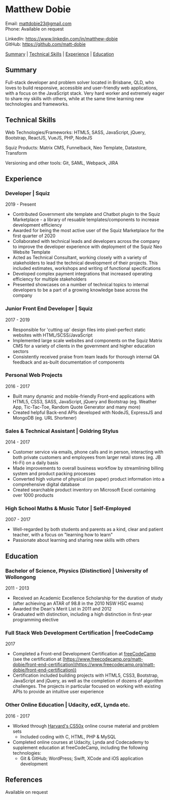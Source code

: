 # Matthew Dobie

Email: mattdobie23@gmail.com<br>
Phone: Available on request

LinkedIn: https://www.linkedin.com/in/matthew-dobie<br>
GitHub: https://github.com/matt-dobie<br>

[Summary](#summary) |
[Technical Skills](#technical-skills) |
[Experience](#experience) |
[Education](#education)


## Summary

Full-stack developer and problem solver located in Brisbane, QLD, who loves to build responsive, accessible and user-friendly web applications, with a focus on the JavaScript stack. Very hard worker and extremely eager to share my skills with others, while at the same time learning new technologies and frameworks. 


## Technical Skills

Web Technologies/Frameworks:  HTML5, SASS, JavaScript, jQuery, Bootstrap, ReactJS, VueJS, PHP, NodeJS

Squiz Products: Matrix CMS, Funnelback, Neo Template, Datastore, Transform

Versioning and other tools: Git, SAML, Webpack, JIRA


## Experience

### Developer | Squiz
2019 - Present
* Contributed Government site template and Chatbot plugin to the Squiz Marketplace - a library of resuable templates/components to increase development efficiency
* Awarded for being the most active user of the Squiz Marketplace for the first quarter of 2020
* Collaborated with technical leads and developers across the company to improve the developer experience with deployment of the Squiz Neo Website Template
* Acted as Technical Consultant, working closely with a variety of stakeholders to lead the technical development of their projects. This included estimates, workshops and writing of functional specifications
* Developed complex payment integrations that increased operating efficiency for multiple stakeholders
* Presented showcases on a number of technical topics to internal developers to be a part of a growing knowledge base across the company

### Junior Front End Developer | Squiz
2017 - 2019
* Responsible for 'cutting up' design files into pixel-perfect static websites with HTML/SCSS/JavaScript
* Implemented large scale websites and components on the Squiz Matrix CMS for a variety of clients in the government and higher education sectors
* Consistently received praise from team leads for thorough internal QA feedback and as-built documentation of components

### Personal Web Projects
2016 - 2017
* Built many dynamic and mobile-friendly Front-end applications with HTML5, CSS3, SASS, JavaScript, jQuery and Bootstrap (eg. Weather App, Tic-Tac-Toe, Random Quote Generator and many more)
* Created helpful Back-end APIs developed with NodeJS, ExpressJS and MongoDB (eg. URL Shortener)

### Sales & Technical Assistant | Goldring Stylus
2014 - 2017
* Customer service via emails, phone calls and in person, interacting with both private customers and employees from larger retail stores (eg. JB Hi-Fi) on a daily basis
* Made improvements to overall business workflow by streamlining billing system and product packing processes
* Converted high volume of physical (on paper) product information into a comprehensive digital database
* Created searchable product inventory on Microsoft Excel containing over 1000 products

### High School Maths & Music Tutor | Self-Employed
2007 - 2017
* Well-regarded by both students and parents as a kind, clear and patient teacher, with a focus on "learning how to learn"
* Passionate about learning and sharing new skills with others


## Education

### Bachelor of Science, Physics (Distinction) | University of Wollongong
2011 - 2013
* Received an Academic Excellence Scholarship for the duration of study (after achieving an ATAR of 98.8 in the 2010 NSW HSC exams)
* Awarded the Dean's Merit List in 2011 and 2012
* Graduated with distinction, including a high distinction in first-year programming elective

### Full Stack Web Development Certification | freeCodeCamp
2017
* Completed a Front-end Development Certification at [freeCodeCamp](https://www.freecodecamp.org/matt-dobie) (see the certification at [https://www.freecodecamp.org/matt-dobie/front-end-certification](https://www.freecodecamp.org/matt-dobie/front-end-certification))
* Certification included building projects with HTML5, CSS3, Bootstrap, JavaScript and jQuery, as well as the completion of dozens of algorithm challenges. The projects in particular focused on working with existing APIs to provide an intuitive user experience

### Other Online Education | Udacity, edX, Lynda etc.
2016 - 2017
* Worked through [Harvard's CS50x](https://www.edx.org/course/introduction-computer-science-harvardx-cs50x) online course material and problem sets
  * Included coding with C, HTML, PHP & MySQL
* Completed online courses at Udacity, Lynda and Codecademy to supplement education at freeCodeCamp, including the following technologies:
  * Git & GitHub; WordPress; Swift, XCode and iOS application development

## References
Available on request
